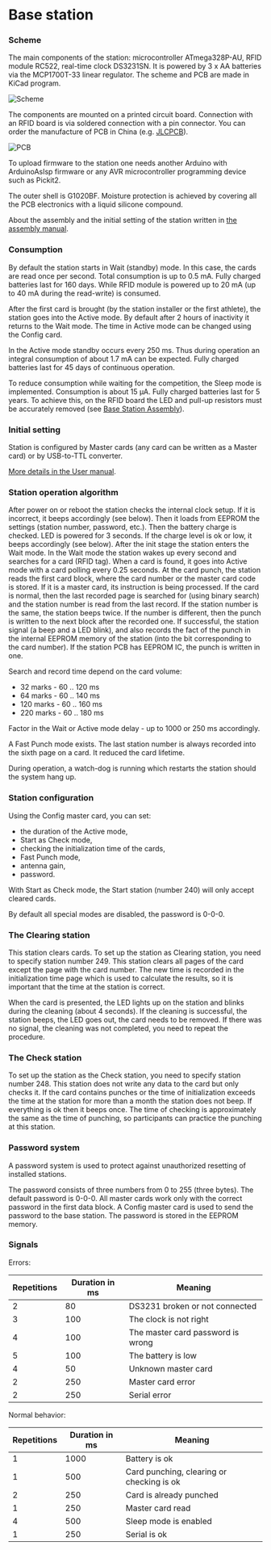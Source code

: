 # Base station

### Scheme

The main components of the station: microcontroller ATmega328P-AU, RFID module RC522, real-time clock DS3231SN.
It is powered by 3 x AA batteries via the MCP1700T-33 linear regulator.
The scheme and PCB are made in KiCad program.

![](/hardware/BaseStation/prod/v3/sportiduino-base-v3-scheme.png?raw=true "Scheme")

The components are mounted on a printed circuit board.
Connection with an RFID board is via soldered connection with a pin connector.
You can order the manufacture of PCB in China (e.g. [JLCPCB](https://jlcpcb.com/)).

![](/hardware/BaseStation/prod/v3/sportiduino-base-v3-pcb.png?raw=true "PCB")

To upload firmware to the station one needs another Arduino with ArduinoAsIsp firmware or any 
AVR microcontroller programming device such as Pickit2.

The outer shell is G1020BF.
Moisture protection is achieved by covering all the PCB electronics with a liquid silicone compound.

About the assembly and the initial setting of the station written in [the assembly manual](BaseStationAssembly.md).

### Consumption

By default the station starts in Wait (standby) mode.
In this case, the cards are read once per second.
Total consumption is up to 0.5 mA.
Fully charged batteries last for 160 days.
While RFID module is powered up to 20 mA (up to 40 mA during the read-write) is consumed.

After the first card is brought (by the station installer or the first athlete),
the station goes into the Active mode.
By default after 2 hours of inactivity it returns to the Wait mode.
The time in Active mode can be changed using the Config card.

In the Active mode standby occurs every 250 ms.
Thus during operation an integral consumption of about 1.7 mA can be expected.
Fully charged batteries last for 45 days of continuous operation.

To reduce consumption while waiting for the competition, the Sleep mode is implemented.
Consumption is about 15 µA.
Fully charged batteries last for 5 years.
To achieve this, on the RFID board the LED and pull-up resistors must be accurately removed (see [Base Station Assembly](BaseStationAssembly.md)).

### Initial setting

Station is configured by Master cards (any card can be written as a Master card) or by USB-to-TTL converter.

[More details in the User manual](UserManual.md).

### Station operation algorithm

After power on or reboot the station checks the internal clock setup.
If it is incorrect, it beeps accordingly (see below).
Then it loads from EEPROM the settings (station number, password, etc.).
Then the battery charge is checked.
LED is powered for 3 seconds.
If the charge level is ok or low, it beeps accordingly (see below).
After the init stage the station enters the Wait mode.
In the Wait mode the station wakes up every second and searches for a card (RFID tag).
When a card is found, it goes into Active mode with a card polling every 0.25 seconds.
At the card punch, the station reads the first card block, where the card number or the master card code is stored. 
If it is a master card, its instruction is being processed.
If the card is normal, then the last recorded page is searched for (using binary search) 
and the station number is read from the last record.
If the station number is the same, the station beeps twice.
If the number is different, then the punch is written to the next block after the recorded one.
If successful, the station signal (a beep and a LED blink),
and also records the fact of the punch in the internal EEPROM memory of the station (into the bit corresponding to the card number).
If the station PCB has EEPROM IC, the punch is written in one.

Search and record time depend on the card volume:

- 32 marks - 60 .. 120 ms
- 64 marks - 60 .. 140 ms
- 120 marks - 60 .. 160 ms
- 220 marks - 60 .. 180 ms

Factor in the Wait or Active mode delay - up to 1000 or 250 ms accordingly.

A Fast Punch mode exists.
The last station number is always recorded into the sixth page on a card.
It reduced the card lifetime.

During operation, a watch-dog is running which restarts the station should the system hang up.

### Station configuration 

Using the Config master card, you can set:

- the duration of the Active mode,
- Start as Check mode,
- checking the initialization time of the cards,
- Fast Punch mode,
- antenna gain,
- password.

With Start as Check mode, the Start station (number 240) will only accept cleared cards.

By default all special modes are disabled, the password is 0-0-0.

### The Clearing station

This station clears cards.
To set up the station as Clearing station, you need to specify station number 249.
This station clears all pages of the card except the page with the card number.
The new time is recorded in the initialization time page
which is used to calculate the results, so it is important that the time at the station is correct.

When the card is presented, the LED lights up on the station and blinks during the cleaning (about 4 seconds).
If the cleaning is successful, the station beeps, the LED goes out, the card needs to be removed.
If there was no signal, the cleaning was not completed, you need to repeat the procedure.

### The Check station

To set up the station as the Check station, you need to specify station number 248.
This station does not write any data to the card but only checks it.
If the card contains punches or the time of initialization exceeds the time at the station for more than a month
the station does not beep.
If everything is ok then it beeps once.
The time of checking is approximately the same as the time of punching, so participants can practice the punching at this station.

### Password system

A password system is used to protect against unauthorized resetting of installed stations.

The password consists of three numbers from 0 to 255 (three bytes).
The default password is 0-0-0.
All master cards work only with the correct password in the first data block.
A Config master card is used to send the password to the base station.
The password is stored in the EEPROM memory.

### Signals

Errors:

| Repetitions | Duration in ms | Meaning |
| --- | --- | --- |
| 2 |  80 | DS3231 broken or not connected
| 3 | 100 | The clock is not right
| 4 | 100 | The master card password is wrong
| 5 | 100 | The battery is low
| 4 |  50 | Unknown master card
| 2 | 250 | Master card error
| 2 | 250 | Serial error

Normal behavior:

| Repetitions | Duration in ms | Meaning |
| --- | --- | --- |
| 1 | 1000 | Battery is ok
| 1 |  500 | Card punching, clearing or checking is ok
| 2 |  250 | Card is already punched
| 1 |  250 | Master card read
| 4 |  500 | Sleep mode is enabled
| 1 |  250 | Serial is ok

